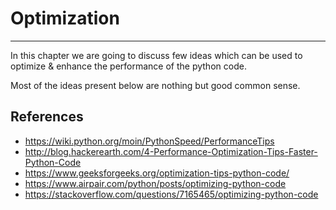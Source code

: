 
# Optimization
---

In this chapter we are going to discuss few ideas which can be used to optimize & enhance the performance of the python code.

Most of the ideas present below are nothing but good common sense.  

## References
- https://wiki.python.org/moin/PythonSpeed/PerformanceTips
- http://blog.hackerearth.com/4-Performance-Optimization-Tips-Faster-Python-Code
- https://www.geeksforgeeks.org/optimization-tips-python-code/
- https://www.airpair.com/python/posts/optimizing-python-code
- https://stackoverflow.com/questions/7165465/optimizing-python-code
